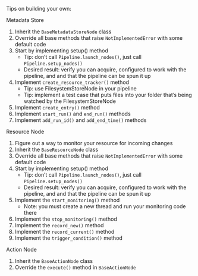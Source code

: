 Tips on building your own:

Metadata Store
1. Inherit the ```BaseMetadataStoreNode``` class 
2. Override all base methods that raise ```NotImplementedError``` with some default code
3. Start by implementing setup() method
    - Tip: don’t call ```Pipeline.launch_nodes()```, just call ```Pipeline.setup_nodes()```
    - Desired result: verify you can acquire, configured to work with the pipeline, and and that the pipeline can be spun it up
4. Implement ```create_resource_tracker()``` method
    - Tip: use FilesystemStoreNode in your pipeline
    - Tip: implement a test case that puts files into your folder that’s being watched by the FilesystemStoreNode
5. Implement ```create_entry()``` method
6. Implement ```start_run()``` and ```end_run()``` methods
7. Implement ```add_run_id()``` and ```add_end_time()``` methods


Resource Node
1. Figure out a way to monitor your resource for incoming changes
2. Inherit the ```BaseResourceNode``` class 
3. Override all base methods that raise ```NotImplementedError``` with some default code
4. Start by implementing setup() method
    - Tip: don’t call ```Pipeline.launch_nodes()```, just call ```Pipeline.setup_nodes()```
    - Desired result: verify you can acquire, configured to work with the pipeline, and and that the pipeline can be spun it up
5. Implement the ```start_monitoring()``` method
    - Note: you must create a new thread and run your monitoring code there
6. Implement the ```stop_monitoring()``` method
7. Implement the ```record_new()``` method
8. Implement the ```record_current()``` method
9. Implement the ```trigger_condition()``` method

Action Node
1. Inherit the ```BaseActionNode``` class 
2. Override the ```execute()``` method in ```BaseActionNode```